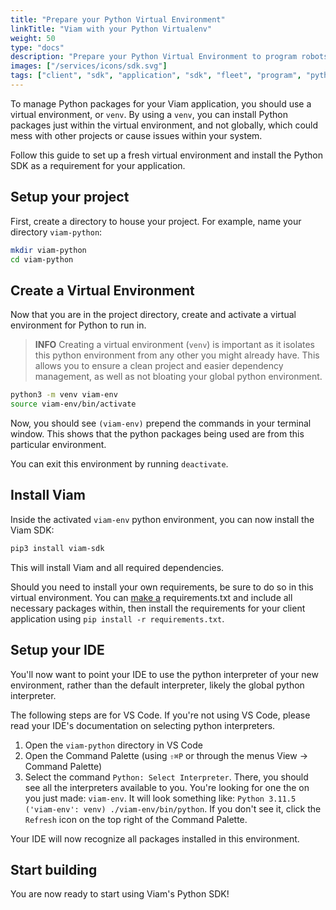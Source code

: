 ```yaml
---
title: "Prepare your Python Virtual Environment"
linkTitle: "Viam with your Python Virtualenv"
weight: 50
type: "docs"
description: "Prepare your Python Virtual Environment to program robots with the Python SDK."
images: ["/services/icons/sdk.svg"]
tags: ["client", "sdk", "application", "sdk", "fleet", "program", "python", "venv"]
---
```


To manage Python packages for your Viam application, you should use a virtual environment, or `venv`.
By using a `venv`, you can install Python packages just within the virtual environment, and not globally, which could mess with other projects or cause issues within your system.

Follow this guide to set up a fresh virtual environment and install the Python SDK as a requirement for your application.

## Setup your project

First, create a directory to house your project.
For example, name your directory `viam-python`:

```bash
mkdir viam-python
cd viam-python
```

## Create a Virtual Environment

Now that you are in the project directory, create and activate a virtual environment for Python to run in.

> **INFO**
> Creating a virtual environment (`venv`) is important as it isolates this python environment from any other you might already have.
This allows you to ensure a clean project and easier dependency management, as well as not bloating your global python environment.

```bash
python3 -m venv viam-env
source viam-env/bin/activate
```

Now, you should see `(viam-env)` prepend the commands in your terminal window.
This shows that the python packages being used are from this particular environment.

You can exit this environment by running `deactivate`.

## Install Viam

Inside the activated `viam-env` python environment, you can now install the Viam SDK:

```bash
pip3 install viam-sdk
```

This will install Viam and all required dependencies.

Should you need to install your own requirements, be sure to do so in this virtual environment.
You can [make a](https://openclassrooms.com/en/courses/6900846-set-up-a-python-environment/6990546-manage-virtual-environments-using-requirements-files) <file>requirements.txt</file> and include all necessary packages within, then install the requirements for your client application using `pip install -r requirements.txt`.

## Setup your IDE

You'll now want to point your IDE to use the python interpreter of your new environment, rather than the default interpreter, likely the global python interpreter.

The following steps are for VS Code.
If you're not using VS Code, please read your IDE's documentation on selecting python interpreters.

1. Open the `viam-python` directory in VS Code
1. Open the Command Palette (using `⇧⌘P` or through the menus View -> Command Palette)
1. Select the command `Python: Select Interpreter`.
There, you should see all the interpreters available to you.
You're looking for one the on you just made: `viam-env`.
It will look something like: `Python 3.11.5 ('viam-env': venv) ./viam-env/bin/python`.
If you don't see it, click the `Refresh` icon on the top right of the Command Palette.

Your IDE will now recognize all packages installed in this environment.

## Start building

You are now ready to start using Viam's Python SDK!
